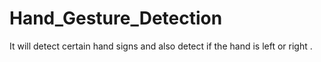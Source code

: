 # Hand_Gesture_Detection
It will detect certain hand signs and also detect if the hand is left or right .
